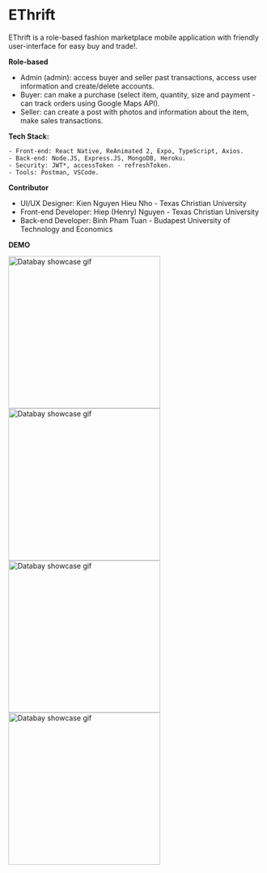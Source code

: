 # EThrift
EThrift is a role-based fashion marketplace mobile application with friendly user-interface for easy buy and trade!.

**Role-based**
- Admin (admin): access buyer and seller past transactions, access user information and create/delete accounts.
- Buyer: can make a purchase (select item, quantity, size and payment - can track orders using Google Maps API).
- Seller: can create a post with photos and information about the item, make sales transactions.

**Tech Stack:**


    - Front-end: React Native, ReAnimated 2, Expo, TypeScript, Axios.
	- Back-end: Node.JS, Express.JS, MongoDB, Heroku.
	- Security: JWT*, accessToken - refreshToken.
	- Tools: Postman, VSCode.
  
 **Contributor**
 - UI/UX Designer: Kien Nguyen Hieu Nho - Texas Christian University 
 - Front-end Developer: Hiep (Henry) Nguyen - Texas Christian University 
 - Back-end Developer: Binh Pham Tuan - Budapest University of Technology and Economics 


**DEMO**


<img src="https://github.com/hiepnnguyentcu/EThrift/blob/a2892c423a5f4b5747a27b8899689cd186d481cd/client/demo/E1.gif" title="Databay showcase gif" width="300"/>

<img src="https://github.com/hiepnnguyentcu/EThrift/blob/a2892c423a5f4b5747a27b8899689cd186d481cd/client/demo/E2.gif" title="Databay showcase gif" width="300"/>


<img src="https://github.com/hiepnnguyentcu/EThrift/blob/a2892c423a5f4b5747a27b8899689cd186d481cd/client/demo/E3.gif" title="Databay showcase gif" width="300"/>


<img src="https://github.com/hiepnnguyentcu/EThrift/blob/a2892c423a5f4b5747a27b8899689cd186d481cd/client/demo/E4.gif" title="Databay showcase gif" width="300"/>


